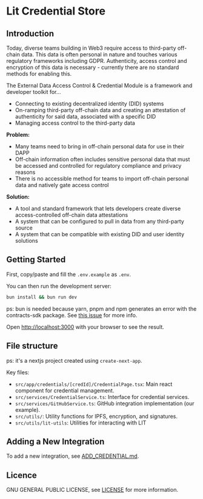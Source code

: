 # Lit Credential Store

## Introduction

Today, diverse teams building in Web3 require access to third-party off-chain data. This data is often personal in nature and touches various regulatory frameworks including GDPR. Authenticity, access control and encryption of this data is necessary - currently there are no standard methods for enabling this.

The External Data Access Control & Credential Module is a framework and developer toolkit for…
- Connecting to existing decentralized identity (DID) systems
- On-ramping third-party off-chain data and creating an attestation of authenticity for said data, associated with a specific DID
- Managing access control to the third-party data

**Problem:**
- Many teams need to bring in off-chain personal data for use in their DAPP
- Off-chain information often includes sensitive personal data that must be accessed and controlled for regulatory compliance and privacy reasons
- There is no accessible method for teams to import off-chain personal data and natively gate access control

**Solution:**
- A tool and standard framework that lets developers create diverse access-controlled off-chain data attestations
- A system that can be configured to pull in data from any third-party source
- A system that can be compatible with existing DID and user identity solutions

## Getting Started

First, copy/paste and fill the `.env.example` as `.env`.

You can then run the development server:

```bash
bun install && bun run dev
```

ps: bun is needed because yarn, pnpm and npm generates an error with the contracts-sdk package.
See [this issue](https://github.com/LIT-Protocol/Issues-and-Reports/issues/31#issuecomment-2113405611) for more info.

Open [http://localhost:3000](http://localhost:3000) with your browser to see the result.

## File structure

ps: it's a nextjs project created using `create-next-app`.

Key files:

- `src/app/credentials/[credId]/CredentialPage.tsx`: Main react component for credential management.
- `src/services/CredentialService.ts`: Interface for credential services.
- `src/services/GitHubService.ts`: GitHub integration implementation (our example).
- `src/utils/`: Utility functions for IPFS, encryption, and signatures.
- `src/utils/lit-utils`: Utilities for interacting with LIT


## Adding a New Integration

To add a new integration, see [ADD_CREDENTIAL.md](./ADD_CREDENTIAL.md).

## Licence

GNU GENERAL PUBLIC LICENSE, see [LICENSE](./LICENSE) for more information.
